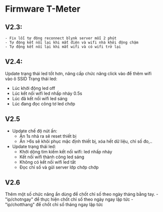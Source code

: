 # Firmware T-Meter
## V2.3: 
	- Fix lỗi tự động reconnect blynk server mỗi 2 phút
	- Tự động kết nối lại khi mất điện và wifi nhà khởi động chậm
	- Tự động kết nối lại khi mất wifi và có wifi trở lại

## V2.4:
Update trạng thái led tốt hơn, nâng cấp chức năng click vào để thêm wifi vào ô SSID
Trạng thái led: 
- Lúc khởi động led off
- Lúc kết nối wifi led nhấp nháy 0.5s
- Lúc đã kết nối wifi led sáng
- Lúc đang đọc công tơ led chớp

## V2.5
- Update chế độ nút ấn:
	+ Ấn 1s nhả ra sẽ reset thiết bị
	+ Ấn >6s sẽ khôi phục mặc định thiết bị, xóa hết dữ liệu, chỉ số đo,..
- Update trạng thái led:
	+ Khởi dộng tìm kiếm kết nối wifi: led nhấp nháy
	+ Kết nối wifi thành công led sáng
	+ Không có kết nối wifi led tắt
	+ Đọc chỉ số và gửi server lớp chớp chớp

## V2.6
 Thêm một số chức năng ẩn dùng để chốt chỉ số theo ngày tháng bằng tay.
	- "ip/chotngay" để thực hiện chốt chỉ số theo ngày ngay lập tức
	- "ip/chotthang" để chốt chỉ số tháng ngay lập tức
